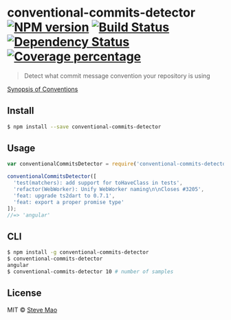 # conventional-commits-detector [![NPM version][npm-image]][npm-url] [![Build Status][travis-image]][travis-url] [![Dependency Status][daviddm-image]][daviddm-url] [![Coverage percentage][coveralls-image]][coveralls-url]
> Detect what commit message convention your repository is using

[Synopsis of Conventions](https://github.com/ajoslin/conventional-changelog/tree/master/conventions)

## Install

```sh
$ npm install --save conventional-commits-detector
```


## Usage

```js
var conventionalCommitsDetector = require('conventional-commits-detector');

conventionalCommitsDetector([
  'test(matchers): add support for toHaveClass in tests',
  'refactor(WebWorker): Unify WebWorker naming\n\nCloses #3205',
  'feat: upgrade ts2dart to 0.7.1',
  'feat: export a proper promise type'
]);
//=> 'angular'
```


## CLI

```sh
$ npm install -g conventional-commits-detector
$ conventional-commits-detector
angular
$ conventional-commits-detector 10 # number of samples
```


## License

MIT © [Steve Mao](https://github.com/stevema)


[npm-image]: https://badge.fury.io/js/conventional-commits-detector.svg
[npm-url]: https://npmjs.org/package/conventional-commits-detector
[travis-image]: https://travis-ci.org/stevemao/conventional-commits-detector.svg?branch=master
[travis-url]: https://travis-ci.org/stevemao/conventional-commits-detector
[daviddm-image]: https://david-dm.org/stevemao/conventional-commits-detector.svg?theme=shields.io
[daviddm-url]: https://david-dm.org/stevemao/conventional-commits-detector
[coveralls-image]: https://coveralls.io/repos/stevemao/conventional-commits-detector/badge.svg
[coveralls-url]: https://coveralls.io/r/stevemao/conventional-commits-detector

